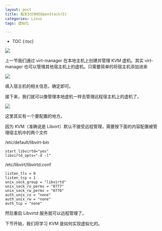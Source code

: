 ```yaml
---
layout: post
title: 每天5分钟的OpenStack(5)
categories: Linux
tags: 虚拟化

---
```


* TOC
{:toc}

![](http://shurriklab.qiniudn.com/ou14z5tl35o2ys41se9aqlp3w6.png)

上一节我们通过 virt-manager 在本地主机上创建并管理 KVM 虚机。其实 virt-manager 也可以管理其他宿主机上的虚机。只需要简单的将宿主机添加进来

![](http://shurriklab.qiniudn.com/ssap1zkk7tzw747fa85ueir3bl.png)

填入宿主机的相关信息，确定即可。

接下来，我们就可以像管理本地虚机一样去管理远程宿主机上的虚机了。

![](http://shurriklab.qiniudn.com/s6p4p2ral52q3i9qkf2koanyiu.png)

这里其实有一个要配置的地方。

因为 KVM（准确说是 Libvirt）默认不接受远程管理，需要按下面的内容配置被管理宿主机中的两个文件

/etc/default/libvirt-bin
```
start_libvirtd="yes"
libvirtd_opts="-d -l"
```

/etc/libvirt/libvirtd.conf
```
listen_tls = 0
listen_tcp = 1
unix_sock_group = "libvirtd"
unix_sock_ro_perms = "0777"
unix_sock_rw_perms = "0770"
auth_unix_ro = "none"
auth_unix_rw = "none"
auth_tcp = "none" 
```

然后重启 Libvirtd 服务就可以远程管理了。

下节开始，我们将学习 KVM 是如何实现虚拟化的。